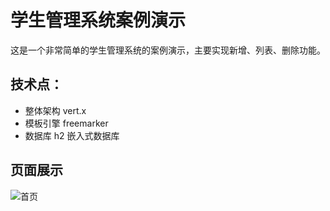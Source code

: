 # 学生管理系统案例演示

这是一个非常简单的学生管理系统的案例演示，主要实现新增、列表、删除功能。

## 技术点：

* 整体架构 vert.x
* 模板引擎 freemarker
* 数据库 h2 嵌入式数据库

## 页面展示

![首页](https://raw.githubusercontent.com/happy-fly/vertx/master/vertx-stu-manager/src/main/resources/static/images/example/index.png)